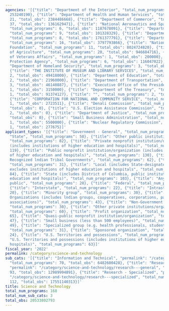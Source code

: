 ```yaml
---
agencies: '[{"title": "Department of the Interior", "total_num_programs": 12, "total_obs":
  253240190}, {"title": "Department of Health and Human Services", "total_num_programs":
  21, "total_obs": 2384486668}, {"title": "Department of Commerce", "total_num_programs":
  37, "total_obs": 1361629471}, {"title": "National Aeronautics and Space Administration",
  "total_num_programs": 6, "total_obs": 1187678091}, {"title": "Department of State",
  "total_num_programs": 9, "total_obs": 101328329}, {"title": "Department of Energy",
  "total_num_programs": 8, "total_obs": 1761377791}, {"title": "Department of Defense",
  "total_num_programs": 16, "total_obs": 3797793866}, {"title": "National Science
  Foundation", "total_num_programs": 11, "total_obs": 8024724820}, {"title": "Department
  of Agriculture", "total_num_programs": 20, "total_obs": 946684716}, {"title": "Department
  of Veterans Affairs", "total_num_programs": 1, "total_obs": 200000}, {"title": "Environmental
  Protection Agency", "total_num_programs": 6, "total_obs": 116047022}, {"title":
  "Department of Homeland Security", "total_num_programs": 3, "total_obs": 39002885},
  {"title": "THE INSTITUTE OF MUSEUM AND LIBRARY SERVICES", "total_num_programs":
  2, "total_obs": 49418000}, {"title": "Department of Education", "total_num_programs":
  2, "total_obs": 21960000}, {"title": "Department of Transportation", "total_num_programs":
  3, "total_obs": 46140887}, {"title": "Executive Office of the President", "total_num_programs":
  1, "total_obs": 3150000}, {"title": "Department of the Treasury", "total_num_programs":
  1, "total_obs": 91374127}, {"title": "", "total_num_programs": 2, "total_obs": 339064744},
  {"title": "CORPORATION FOR NATIONAL AND COMMUNITY SERVICE", "total_num_programs":
  1, "total_obs": 2723511}, {"title": "Denali Commission", "total_num_programs": 1,
  "total_obs": 0}, {"title": "U.S. Election Assistance Commission", "total_num_programs":
  2, "total_obs": 0}, {"title": "Department of Justice", "total_num_programs": 1,
  "total_obs": 0}, {"title": "Small Business Administration", "total_num_programs":
  1, "total_obs": 5500000}, {"title": "Nuclear Regulatory Commission", "total_num_programs":
  1, "total_obs": 277675}]'
applicant_types: '[{"title": "Government - General", "total_num_programs": 21}, {"title":
  "State", "total_num_programs": 58}, {"title": "Other public institution/organization",
  "total_num_programs": 82}, {"title": "Private nonprofit institution/organization
  (includes institutions of higher education and hospitals)", "total_num_programs":
  119}, {"title": "Public nonprofit institution/organization (includes institutions
  of higher education and hospitals)", "total_num_programs": 130}, {"title": "Federally
  Recognized lndian Tribal Governments", "total_num_programs": 62}, {"title": "Individual/Family",
  "total_num_programs": 31}, {"title": "Local (includes State-designated lndian Tribes,
  excludes institutions of higher education and hospitals", "total_num_programs":
  84}, {"title": "State (includes District of Columbia, public institutions of higher
  education and hospitals)", "total_num_programs": 103}, {"title": "Anyone/general
  public", "total_num_programs": 28}, {"title": "Federal", "total_num_programs": 43},
  {"title": "Interstate", "total_num_programs": 22}, {"title": "Intrastate", "total_num_programs":
  20}, {"title": "Minority group", "total_num_programs": 30}, {"title": "Native American
  Organizations (includes lndian groups, cooperatives, corporations, partnerships,
  associations)", "total_num_programs": 43}, {"title": "Non-Government - General",
  "total_num_programs": 30}, {"title": "Other private institutions/organizations",
  "total_num_programs": 60}, {"title": "Profit organization", "total_num_programs":
  65}, {"title": "Quasi-public nonprofit institution/organization", "total_num_programs":
  47}, {"title": "Small business (less than 500 employees)", "total_num_programs":
  49}, {"title": "Specialized group (e.g. health professionals, students, veterans)",
  "total_num_programs": 31}, {"title": "Sponsored organization", "total_num_programs":
  24}, {"title": "U.S. Territories and possessions", "total_num_programs": 37}, {"title":
  "U.S. Territories and possessions (includes institutions of higher education and
  hospitals)", "total_num_programs": 63}]'
fiscal_year: '2022'
permalink: /category/science-and-technology
sub_cats: '[{"title": "Information and Technical", "permalink": "/category/science-and-technology/information-and-technical",
  "total_num_programs": 70, "total_obs": 6482600428}, {"title": "Research - General",
  "permalink": "/category/science-and-technology/research---general", "total_num_programs":
  93, "total_obs": 12989994891}, {"title": "Research - Specialized", "permalink":
  "/category/science-and-technology/research---specialized", "total_num_programs":
  112, "total_obs": 17551140313}]'
title: Science and Technology
total_num_programs: 168
total_num_sub_cats: 3
total_obs: 20533802793
---
```

